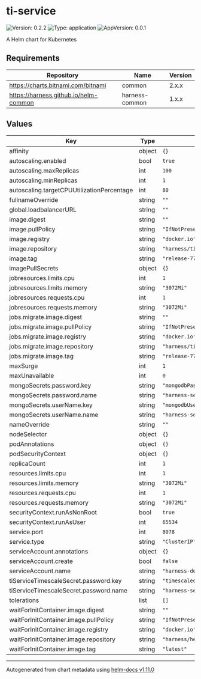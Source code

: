 # ti-service

![Version: 0.2.2](https://img.shields.io/badge/Version-0.2.2-informational?style=flat-square) ![Type: application](https://img.shields.io/badge/Type-application-informational?style=flat-square) ![AppVersion: 0.0.1](https://img.shields.io/badge/AppVersion-0.0.1-informational?style=flat-square)

A Helm chart for Kubernetes

## Requirements

| Repository | Name | Version |
|------------|------|---------|
| https://charts.bitnami.com/bitnami | common | 2.x.x |
| https://harness.github.io/helm-common | harness-common | 1.x.x |

## Values

| Key | Type | Default | Description |
|-----|------|---------|-------------|
| affinity | object | `{}` |  |
| autoscaling.enabled | bool | `true` |  |
| autoscaling.maxReplicas | int | `100` |  |
| autoscaling.minReplicas | int | `1` |  |
| autoscaling.targetCPUUtilizationPercentage | int | `80` |  |
| fullnameOverride | string | `""` |  |
| global.loadbalancerURL | string | `""` |  |
| image.digest | string | `""` |  |
| image.pullPolicy | string | `"IfNotPresent"` |  |
| image.registry | string | `"docker.io"` |  |
| image.repository | string | `"harness/ti-service-signed"` |  |
| image.tag | string | `"release-77"` |  |
| imagePullSecrets | object | `{}` |  |
| jobresources.limits.cpu | int | `1` |  |
| jobresources.limits.memory | string | `"3072Mi"` |  |
| jobresources.requests.cpu | int | `1` |  |
| jobresources.requests.memory | string | `"3072Mi"` |  |
| jobs.migrate.image.digest | string | `""` |  |
| jobs.migrate.image.pullPolicy | string | `"IfNotPresent"` |  |
| jobs.migrate.image.registry | string | `"docker.io"` |  |
| jobs.migrate.image.repository | string | `"harness/ti-service-signed"` |  |
| jobs.migrate.image.tag | string | `"release-77"` |  |
| maxSurge | int | `1` |  |
| maxUnavailable | int | `0` |  |
| mongoSecrets.password.key | string | `"mongodbPassword"` |  |
| mongoSecrets.password.name | string | `"harness-secrets"` |  |
| mongoSecrets.userName.key | string | `"mongodbUsername"` |  |
| mongoSecrets.userName.name | string | `"harness-secrets"` |  |
| nameOverride | string | `""` |  |
| nodeSelector | object | `{}` |  |
| podAnnotations | object | `{}` |  |
| podSecurityContext | object | `{}` |  |
| replicaCount | int | `1` |  |
| resources.limits.cpu | int | `1` |  |
| resources.limits.memory | string | `"3072Mi"` |  |
| resources.requests.cpu | int | `1` |  |
| resources.requests.memory | string | `"3072Mi"` |  |
| securityContext.runAsNonRoot | bool | `true` |  |
| securityContext.runAsUser | int | `65534` |  |
| service.port | int | `8078` |  |
| service.type | string | `"ClusterIP"` |  |
| serviceAccount.annotations | object | `{}` |  |
| serviceAccount.create | bool | `false` |  |
| serviceAccount.name | string | `"harness-default"` |  |
| tiServiceTimescaleSecret.password.key | string | `"timescaledbPostgresPassword"` |  |
| tiServiceTimescaleSecret.password.name | string | `"harness-secrets"` |  |
| tolerations | list | `[]` |  |
| waitForInitContainer.image.digest | string | `""` |  |
| waitForInitContainer.image.pullPolicy | string | `"IfNotPresent"` |  |
| waitForInitContainer.image.registry | string | `"docker.io"` |  |
| waitForInitContainer.image.repository | string | `"harness/helm-init-container"` |  |
| waitForInitContainer.image.tag | string | `"latest"` |  |

----------------------------------------------
Autogenerated from chart metadata using [helm-docs v1.11.0](https://github.com/norwoodj/helm-docs/releases/v1.11.0)
